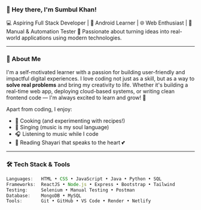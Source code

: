 ### 👋 Hey there, I'm Sumbul Khan!

💻 Aspiring Full Stack Developer | 📱 Android Learner | 🌐 Web Enthusiast | 🧪 Manual & Automation Tester 
🌟 Passionate about turning ideas into real-world applications using modern technologies.

---

### 🚀 About Me

I'm a self-motivated learner with a passion for building user-friendly and impactful digital experiences. 
I love coding not just as a skill, but as a way to **solve real problems** and bring my creativity to life.
Whether it's building a real-time web app, deploying cloud-based systems,
or writing clean frontend code — I'm always excited to learn and grow! 🌱

Apart from coding, I enjoy:
- 🍳 Cooking (and experimenting with recipes!)
- 🎤 Singing (music is my soul language)
- 🎧 Listening to music while I code
- 📖 Reading Shayari that speaks to the heart 💕

---

### 🛠️ Tech Stack & Tools

```javascript
Languages:   HTML • CSS • JavaScript • Java • Python • SQL  
Frameworks:  ReactJS • Node.js • Express • Bootstrap • Tailwind  
Testing:     Selenium • Manual Testing • Postman  
Database:    MongoDB • MySQL  
Tools:       Git • GitHub • VS Code • Render • Netlify  
